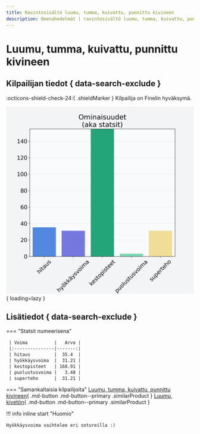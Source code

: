 ```yaml
---
title: Ravintosisältö luumu, tumma, kuivattu, punnittu kivineen
description: Omenahedelmät | ravintosisältö luumu, tumma, kuivattu, punnittu kivineen
---
```


# Luumu, tumma, kuivattu, punnittu kivineen


## Kilpailijan tiedot { data-search-exclude }

:octicons-shield-check-24:{ .shieldMarker } Kilpailija on Finelin hyväksymä.

![Luumu, tumma, kuivattu, punnittu kivineen](./images/luumu-tumma-kuivattu-punnittu-kivineen.png){ loading=lazy }

## Lisätiedot { data-search-exclude }
=== "Statsit numeerisena"

     | Voima          |   Arvo |
     |:---------------|-------:|
     | hitaus         |  35.4  |
     | hyökkäysvoima  |  31.21 |
     | kestopisteet   | 168.91 |
     | puolustusvoima |   3.48 |
     | superteho      |  31.21 |

=== "Samankaltaisia kilpailijoita"
    [Luumu, tumma, kuivattu, punnittu kivineen](/luumu-tumma-kuivattu-punnittu-kivineen){ .md-button .md-button--primary .similarProduct }
    [Luumu, kivetön](/luumu-kiveton){ .md-button .md-button--primary .similarProduct }

!!! info inline start "Huomio"

    Hyökkäysvoima vaihtelee eri sotureilla :)
